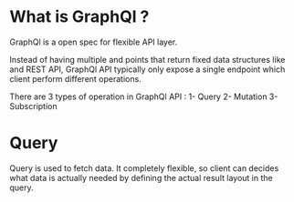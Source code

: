 # What is GraphQl ? 

GraphQl is a open spec for flexible API layer. 

Instead of having multiple and points that return fixed data structures like and REST API, GraphQl API typically only expose a single endpoint which client perform different operations.


There are 3 types of operation in GraphQl API : 
1- Query
2- Mutation
3- Subscription

# Query 
Query is used to fetch data. It completely flexible, so client can decides what data is actually needed by defining the actual result layout in the  query.
